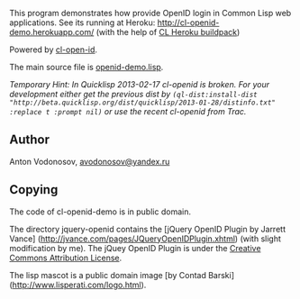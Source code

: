 This program demonstrates how provide OpenID login in Common Lisp web applications.
See its running at Heroku: http://cl-openid-demo.herokuapp.com/
(with the help of [CL Heroku buildpack](https://github.com/avodonosov/heroku-buildpack-cl2/))

Powered by [cl-open-id](common-lisp.net/project/cl-openid/).

The main source file is [openid-demo.lisp](openid-demo.lisp).

_Temporary Hint: In Quicklisp 2013-02-17 cl-openid is broken. For your development
either get the previous dist by `(ql-dist:install-dist "http://beta.quicklisp.org/dist/quicklisp/2013-01-28/distinfo.txt" :replace t :prompt nil)` or use the recent cl-openid from Trac._

Author
------
  Anton Vodonosov, avodonosov@yandex.ru

Copying
-------

The code of cl-openid-demo is in public domain.

The directory jquery-openid contains the
[jQuery OpenID Plugin by Jarrett Vance] (http://jvance.com/pages/JQueryOpenIDPlugin.xhtml)
(with slight modification by me). The jQuey OpenID Plugin is under the
[Creative Commons Attribution License](https://creativecommons.org/licenses/by/3.0/).

The lisp mascot is a public domain image [by Contad Barski] (http://www.lisperati.com/logo.html).

